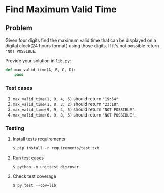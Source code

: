 # Find Maximum Valid Time
## Problem

Given four digits find the maximum valid time that can be displayed on a digital clock(24 hours format) using those digits. If it's not possible return ```"NOT POSSIBLE```.

Provide your solution in `lib.py`:

```python
def max_valid_time(A, B, C, D):
    pass
```

### Test cases

1. ```max_valid_time(1, 9, 4, 5)``` should return ```"19:54"```.
2. ```max_valid_time(1, 8, 3, 2)``` should return ```"23:18"```.
3. ```max_valid_time(9, 9, 4, 5)``` should return ```"NOT POSSIBLE"```.
4. ```max_valid_time(6, 9, 8, 5)``` should return ```"NOT POSSIBLE"```.

### Testing

1. Install tests requirements

    ```
    $ pip install -r requirements/test.txt
    ```

2. Run test cases

    ```
    $ python -m unittest discover
    ```

3. Check test coverage

    ```
    $ py.test --cov=lib
    ```
